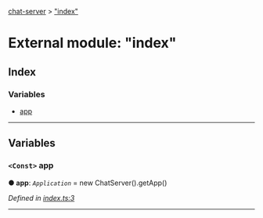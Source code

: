 [chat-server](../README.md) > ["index"](../modules/_index_.md)

# External module: "index"

## Index

### Variables

* [app](_index_.md#app)

---

## Variables

<a id="app"></a>

### `<Const>` app

**● app**: *`Application`* =  new ChatServer().getApp()

*Defined in [index.ts:3](https://github.com/deissh/anibe.chat/blob/c856951/src/index.ts#L3)*

___

